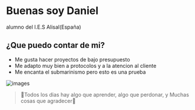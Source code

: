 ###
# Buenas soy Daniel
 alumno del I.E.S Alisal(España)
## ¿Que puedo contar de mi?
   
   * Me gusta hacer proyectos de bajo presupuesto                 
   * Me adapto muy bien a protocolos y a la atencion al cliente
   * Me encanta el submarinismo pero esto es una prueba

   ![images](https://user-images.githubusercontent.com/115716866/195651810-98a3d5a2-3dd4-48ad-a05f-364948245ccc.jpg)

> 🤔Todos los dias hay algo que aprender, algo que perdonar, y Muchas cosas que agradecer🤔


<!--
**DanielGarciaSetien/DanielGarciaSetien** is a ✨ _special_ ✨ repository because its `README.md` (this file) appears on your GitHub profile.

Here are some ideas to get you started:

- 🔭 I’m currently working on ...
- 🌱 I’m currently learning ...
- 👯 I’m looking to collaborate on ...
- 🤔 I’m looking for help with ...
- 💬 Ask me about ...
- 📫 How to reach me: ...
- 😄 Pronouns: ...
- ⚡ Fun fact: ...
-->
